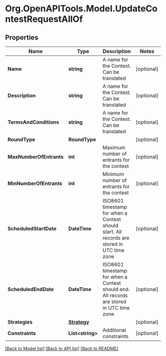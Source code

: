 
# Org.OpenAPITools.Model.UpdateContestRequestAllOf

## Properties

Name | Type | Description | Notes
------------ | ------------- | ------------- | -------------
**Name** | **string** | A name for the Contest. Can be translated | [optional] 
**Description** | **string** | A name for the Contest. Can be translated | [optional] 
**TermsAndConditions** | **string** | A name for the Contest. Can be translated | [optional] 
**RoundType** | **RoundType** |  | [optional] 
**MaxNumberOfEntrants** | **int** | Maximum number of entrants for the contest | [optional] 
**MinNumberOfEntrants** | **int** | Minimum number of entrants for the contest | [optional] 
**ScheduledStartDate** | **DateTime** | ISO8601 timestamp for when a Contest should start. All records are stored in UTC time zone | [optional] 
**ScheduledEndDate** | **DateTime** | ISO8601 timestamp for when a Contest should end. All records are stored in UTC time zone | [optional] 
**Strategies** | [**Strategy**](Strategy.md) |  | [optional] 
**Constraints** | **List&lt;string&gt;** | Additional constraints | [optional] 

[[Back to Model list]](../README.md#documentation-for-models)
[[Back to API list]](../README.md#documentation-for-api-endpoints)
[[Back to README]](../README.md)

